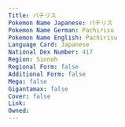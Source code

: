 ```yaml
---
﻿Title: パチリス
Pokemon Name Japanese: パチリス
Pokemon Name German: Pachirisu
Pokemon Name English: Pachirisu
Language Card: Japanese
National Dex Number: 417
Region: Sinnoh
Regional Form: false
Additional Form: false
Mega: false
Gigantamax: false
Cover: false
Link: 
Owned: 
---
```

